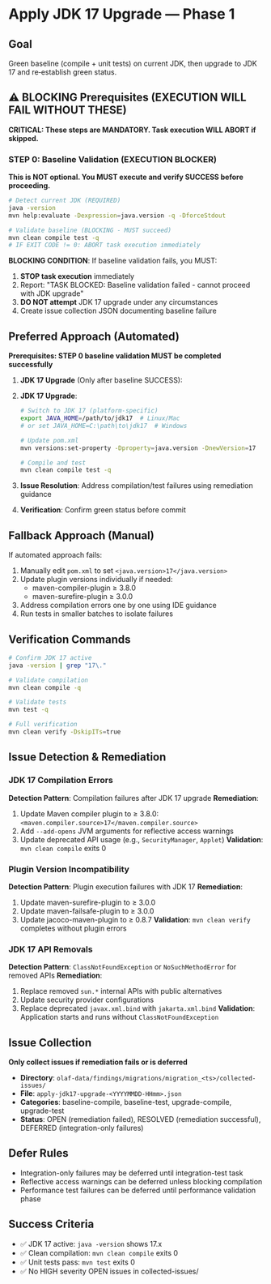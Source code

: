 # Apply JDK 17 Upgrade — Phase 1

## Goal
Green baseline (compile + unit tests) on current JDK, then upgrade to JDK 17 and re‑establish green status.

## ⚠️ BLOCKING Prerequisites (EXECUTION WILL FAIL WITHOUT THESE)
**CRITICAL: These steps are MANDATORY. Task execution WILL ABORT if skipped.**

### STEP 0: Baseline Validation (EXECUTION BLOCKER)
**This is NOT optional. You MUST execute and verify SUCCESS before proceeding.**

```bash
# Detect current JDK (REQUIRED)
java -version
mvn help:evaluate -Dexpression=java.version -q -DforceStdout

# Validate baseline (BLOCKING - MUST succeed)
mvn clean compile test -q
# IF EXIT CODE != 0: ABORT task execution immediately
```

**BLOCKING CONDITION**: If baseline validation fails, you MUST:
1. **STOP task execution** immediately  
2. Report: "TASK BLOCKED: Baseline validation failed - cannot proceed with JDK upgrade"
3. **DO NOT attempt** JDK 17 upgrade under any circumstances
4. Create issue collection JSON documenting baseline failure

## Preferred Approach (Automated)
**Prerequisites: STEP 0 baseline validation MUST be completed successfully**

1. **JDK 17 Upgrade** (Only after baseline SUCCESS):

2. **JDK 17 Upgrade**:
   ```bash
   # Switch to JDK 17 (platform-specific)
   export JAVA_HOME=/path/to/jdk17  # Linux/Mac
   # or set JAVA_HOME=C:\path\to\jdk17  # Windows
   
   # Update pom.xml
   mvn versions:set-property -Dproperty=java.version -DnewVersion=17
   
   # Compile and test
   mvn clean compile test -q
   ```

3. **Issue Resolution**: Address compilation/test failures using remediation guidance

4. **Verification**: Confirm green status before commit

## Fallback Approach (Manual)
If automated approach fails:
1. Manually edit `pom.xml` to set `<java.version>17</java.version>`
2. Update plugin versions individually if needed:
   - maven-compiler-plugin ≥ 3.8.0
   - maven-surefire-plugin ≥ 3.0.0
3. Address compilation errors one by one using IDE guidance
4. Run tests in smaller batches to isolate failures

## Verification Commands
```bash
# Confirm JDK 17 active
java -version | grep "17\."

# Validate compilation
mvn clean compile -q

# Validate tests  
mvn test -q

# Full verification
mvn clean verify -DskipITs=true
```

## Issue Detection & Remediation

### JDK 17 Compilation Errors
**Detection Pattern**: Compilation failures after JDK 17 upgrade
**Remediation**:
1. Update Maven compiler plugin to ≥ 3.8.0: `<maven.compiler.source>17</maven.compiler.source>`
2. Add `--add-opens` JVM arguments for reflective access warnings
3. Update deprecated API usage (e.g., `SecurityManager`, `Applet`)
**Validation**: `mvn clean compile` exits 0

### Plugin Version Incompatibility  
**Detection Pattern**: Plugin execution failures with JDK 17
**Remediation**:
1. Update maven-surefire-plugin to ≥ 3.0.0
2. Update maven-failsafe-plugin to ≥ 3.0.0  
3. Update jacoco-maven-plugin to ≥ 0.8.7
**Validation**: `mvn clean verify` completes without plugin errors

### JDK 17 API Removals
**Detection Pattern**: `ClassNotFoundException` or `NoSuchMethodError` for removed APIs
**Remediation**:
1. Replace removed `sun.*` internal APIs with public alternatives
2. Update security provider configurations
3. Replace deprecated `javax.xml.bind` with `jakarta.xml.bind`
**Validation**: Application starts and runs without `ClassNotFoundException`

## Issue Collection
**Only collect issues if remediation fails or is deferred**
- **Directory**: `olaf-data/findings/migrations/migration_<ts>/collected-issues/`
- **File**: `apply-jdk17-upgrade-<YYYYMMDD-HHmm>.json`
- **Categories**: baseline-compile, baseline-test, upgrade-compile, upgrade-test
- **Status**: OPEN (remediation failed), RESOLVED (remediation successful), DEFERRED (integration-only failures)

## Defer Rules
- Integration-only failures may be deferred until integration-test task
- Reflective access warnings can be deferred unless blocking compilation
- Performance test failures can be deferred until performance validation phase

## Success Criteria
- ✅ JDK 17 active: `java -version` shows 17.x
- ✅ Clean compilation: `mvn clean compile` exits 0
- ✅ Unit tests pass: `mvn test` exits 0  
- ✅ No HIGH severity OPEN issues in collected-issues/
